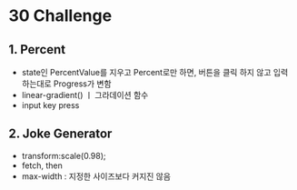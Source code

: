 # 30 Challenge

## 1. Percent
- state인 PercentValue를 지우고 Percent로만 하면, 버튼을 클릭 하지 않고 입력하는대로 Progress가 변함
- linear-gradient() ㅣ 그라데이션 함수
- input key press

## 2. Joke Generator
- transform:scale(0.98);
- fetch, then
- max-width : 지정한 사이즈보다 커지진 않음